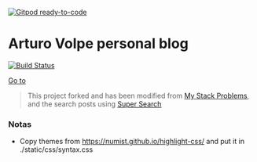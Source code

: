 [![Gitpod ready-to-code](https://img.shields.io/badge/Gitpod-ready--to--code-blue?logo=gitpod)](https://gitpod.io/#https://github.com/aVolpe/aVolpe.github.io)

# Arturo Volpe personal blog

[![Build Status](https://travis-ci.org/aVolpe/aVolpe.github.io.svg?branch=master)](https://travis-ci.org/aVolpe/aVolpe.github.io)

[Go to](https://avolpe.github.io)

> This project forked and has been modified from [My Stack Problems](https://github.com/agusmakmun/agusmakmun.github.io),
> and the search posts using [Super Search](https://github.com/chinchang/super-search)


### Notas

* Copy themes from https://numist.github.io/highlight-css/ and put it in ./static/css/syntax.css